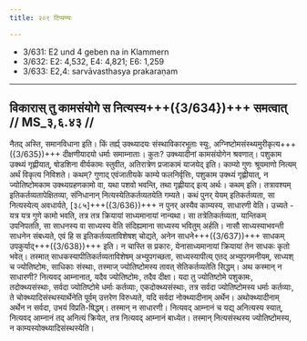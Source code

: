 ```yaml
---
title: २०९ टिप्पण्यः

---
```

- 3/631: E2 und 4 geben na in Klammern
- 3/632: E2: 4,532, E4: 4,821; E6: 1,259
- 3/633: E2,4: sarvāvasthasya prakaraṇam

____________________________________________


## विकारास् तु कामसंयोगे स नित्यस्य+++({3/634})+++ समत्वात् // MS_३,६.४३ //

नैतद् अस्ति, समानविधाना इति। किं तर्ह्य् उक्थ्यादयः संस्थाविकारभूताः स्युः, अग्निष्टोमसंस्थ्यमुरीकृत्य+++({3/635})+++ दीक्षणीयादयो धर्माः समाम्नाताः। कुतः? उक्थ्यादीनां कामसंयोगेन श्रवणात्। पशुकाम उक्थ्यं गृह्णीयात्, षोडशिना वीर्यकामः स्तुवीत, अतिरात्रेण प्रजाकामं याजयेद् इति। काम्यो गुणः श्रूयमाणो नित्यम् अर्थं विकृत्य निविशते। कथम्? गुणाद् एवंजातीयके काम्ये फलनिर्वृत्तिः, पशुकाम उक्थ्यं गृह्णीयात्, न ज्योतिष्टोमकाम उक्थ्यग्रहणकामो वा, यथा पशवो भवन्ति, तथा गृह्णीयाद् इत्य् अर्थः। कथम् इति। तत्रावश्यम् इतिकर्तव्यतापेक्षितव्या, संनिधानान् नित्यस्येतिकर्तव्यतयेति गम्यते।
कथं पुनर् येयम् इतिकर्तव्यता, सा नित्यस्येत्य् अवधार्यते, [३८५]+++({3/636})+++ न पुनर् अस्यैव काम्यस्य, साधारणी वेति। उच्यते - यत्र यत्र गुणे कामो भवति, तत्र तत्र क्रियायां साध्यमानायां नान्यथा। सा तत्रेतिकर्तव्यता, यान्तिकम् उपनिपतति, सा साधनस्य वा साध्यस्य वेति संदिह्यमाना साध्यस्य भवितुम् अर्हति। नासौ साध्यस्याभवन्ती साधनेन संबध्यते, एवं हि स इतिकर्तव्यताविशेषश् चोद्यते, अनेन साधने+++({3/637})+++ साधकम् उपकुर्याद्+++({3/638})+++ इति। न चास्ति स प्रकारः, येनासाध्यमानायां क्रियायां तेन साधकः कृतो भवेत्। तस्मात् साधकस्यापीतिकर्तव्यताविशेषम् अभ्युपगच्छता, साध्यस्यापीत्य् एतद् अभ्युपगमनीयम्, साध्यश् च ज्योतिष्टोमः, साधिकाः संस्थाः, तस्माज् ज्योतिष्टोमस्य तावत् सेतिकर्तव्यतेति सिद्धम्।
अथ कस्मान् न साधारणी? नित्यवद् आम्नानात्, यदैव ज्योतिष्टोमः, तदैव दीक्षा। यदा तु ज्योतिष्टोमे पशुकामः, तदोक्थ्यसंस्थाः, सर्वदा ज्योतिष्टोमे धर्माः कर्तव्याः, एकदोक्थ्यसंस्थाः, तत्र सर्वदा ज्योतिष्टोमस्य धर्माः कर्तव्याः, ते चोक्थ्यादिसंस्थस्यार्थेनेति पूर्वम् उत्तरेण विरुध्यते, यदि सर्वदा नोक्थ्यादीनाम् अर्थेन। अथोक्थ्यादीनाम् अर्थेन न सर्वदा, उभयं विप्रति-षिद्धम्। तस्मान् न साधारणी। नित्यवद् आम्नानं च यद्य् अनित्यस्य स्यात्, नित्यवद् आम्नानं तद् अनित्यं क्रियेत, तत्र नित्यवद् आम्नानं बाध्येत। तस्मान् नित्यसंस्थस्य ज्योतिष्टोमस्य, न काम्यस्योक्थ्यादिसंस्थस्येति।
